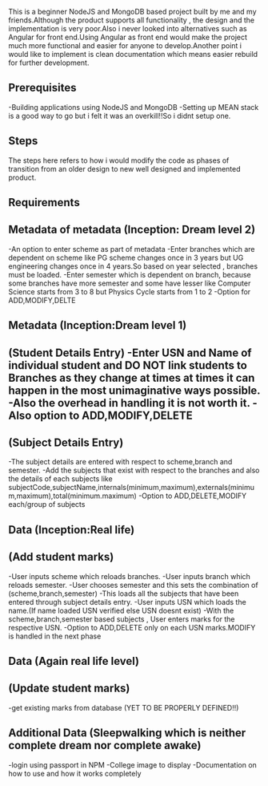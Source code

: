 This is a beginner NodeJS and MongoDB based project built by me and my friends.Although the product supports all functionality , the design and the implementation is very poor.Also i never looked into
alternatives such as Angular for front end.Using Angular as front end would make the project much more functional and easier for anyone to develop.Another point i would like to implement is clean documentation which means easier rebuild for further development.

Prerequisites
-------------
-Building applications using NodeJS and MongoDB
-Setting up MEAN stack is a good way to go but i felt it was an overkill!!So i didnt setup one.

Steps
-----
The steps here refers to how i would modify the code as phases of transition from an older design to new well designed and implemented product.

Requirements
------------

Metadata of metadata  (Inception: Dream level 2)
--------------------
-An option to enter scheme as part of metadata
-Enter branches which are dependent on scheme like PG scheme changes once in 3 years but UG engineering changes once in 4 years.So based on year selected , branches must be loaded.
-Enter semester which is dependent on branch, because some branches have more semester and some have lesser like Computer Science starts from 3 to 8 but Physics Cycle starts from 1 to 2
-Option for ADD,MODIFY,DELTE

Metadata (Inception:Dream level 1)
--------
(Student Details Entry)
-Enter USN and Name of individual student and DO NOT link students to Branches as they change at times at times it can happen in the most unimaginative ways possible.
-Also the overhead in handling it is not worth it.
-Also option to ADD,MODIFY,DELETE
-----------------------
(Subject Details Entry)
-----------------------
-The subject details are entered with respect to scheme,branch and semester.
-Add the subjects that exist with respect to the branches and also the details of each subjects like
  subjectCode,subjectName,internals(minimum,maximum),externals(minimum,maximum),total(minimum.maximum)
-Option to ADD,DELETE,MODIFY each/group of subjects

Data  (Inception:Real life)
----
(Add student marks)
-----------------
-User inputs scheme which reloads branches.
-User inputs branch which reloads semester.
-User chooses semester and this sets the combination of (scheme,branch,semester)
-This loads all the subjects that have been entered through subject details entry.
-User inputs USN which loads the name.(If name loaded USN verified else USN doesnt exist)
-With the scheme,branch,semester based subjects , User enters marks for the respective USN.
-Option to ADD,DELETE only on each USN marks.MODIFY is handled in the next phase

Data (Again real life level)
----
(Update student marks)
----------------------
-get existing marks from database
(YET TO BE PROPERLY DEFINED!!)

Additional Data (Sleepwalking which is neither complete dream nor complete awake)
----------------
-login using passport in NPM
-College image to display
-Documentation on how to use and how it works completely
